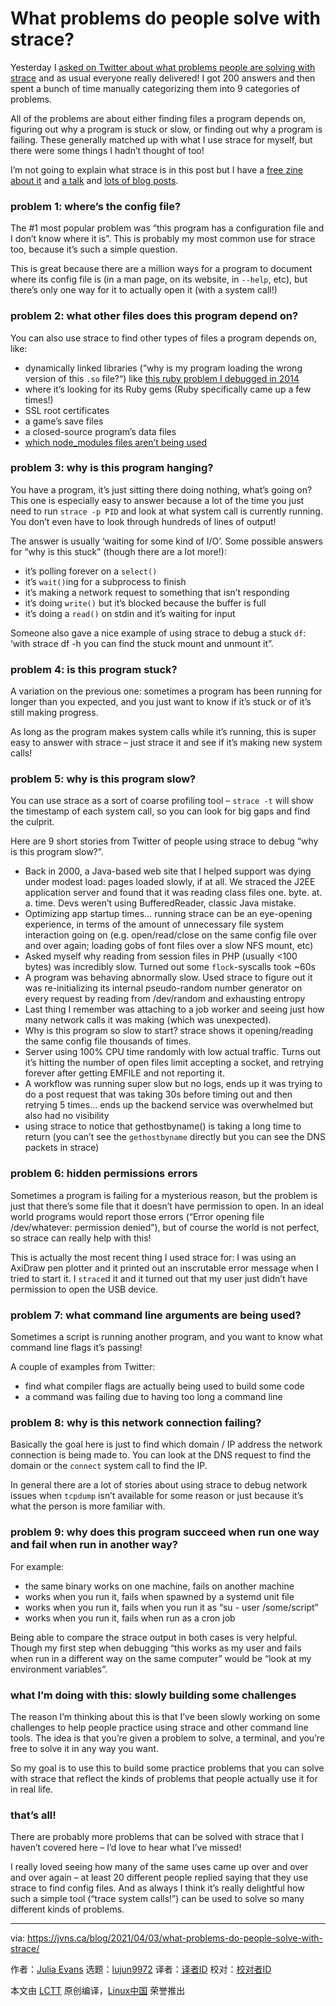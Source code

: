 [#]: subject: (What problems do people solve with strace?)
[#]: via: (https://jvns.ca/blog/2021/04/03/what-problems-do-people-solve-with-strace/)
[#]: author: (Julia Evans https://jvns.ca/)
[#]: collector: (lujun9972)
[#]: translator: (wxy)
[#]: reviewer: ( )
[#]: publisher: ( )
[#]: url: ( )

What problems do people solve with strace?
======

Yesterday I [asked on Twitter about what problems people are solving with strace][1] and as usual everyone really delivered! I got 200 answers and then spent a bunch of time manually categorizing them into 9 categories of problems.

All of the problems are about either finding files a program depends on, figuring out why a program is stuck or slow, or finding out why a program is failing. These generally matched up with what I use strace for myself, but there were some things I hadn’t thought of too!

I’m not going to explain what strace is in this post but I have a [free zine about it][2] and [a talk][3] and [lots of blog posts][4].

### problem 1: where’s the config file?

The #1 most popular problem was “this program has a configuration file and I don’t know where it is”. This is probably my most common use for strace too, because it’s such a simple question.

This is great because there are a million ways for a program to document where its config file is (in a man page, on its website, in `--help`, etc), but there’s only one way for it to actually open it (with a system call!)

### problem 2: what other files does this program depend on?

You can also use strace to find other types of files a program depends on, like:

  * dynamically linked libraries (“why is my program loading the wrong version of this `.so` file?“) like [this ruby problem I debugged in 2014][5]
  * where it’s looking for its Ruby gems (Ruby specifically came up a few times!)
  * SSL root certificates
  * a game’s save files
  * a closed-source program’s data files
  * [which node_modules files aren’t being used][6]



### problem 3: why is this program hanging?

You have a program, it’s just sitting there doing nothing, what’s going on? This one is especially easy to answer because a lot of the time you just need to run `strace -p PID` and look at what system call is currently running. You don’t even have to look through hundreds of lines of output!

The answer is usually ‘waiting for some kind of I/O’. Some possible answers for “why is this stuck” (though there are a lot more!):

  * it’s polling forever on a `select()`
  * it’s `wait()`ing for a subprocess to finish
  * it’s making a network request to something that isn’t responding
  * it’s doing `write()` but it’s blocked because the buffer is full
  * it’s doing a `read()` on stdin and it’s waiting for input



Someone also gave a nice example of using strace to debug a stuck `df`: ‘with strace df -h you can find the stuck mount and unmount it”.

### problem 4: is this program stuck?

A variation on the previous one: sometimes a program has been running for longer than you expected, and you just want to know if it’s stuck or of it’s still making progress.

As long as the program makes system calls while it’s running, this is super easy to answer with strace – just strace it and see if it’s making new system calls!

### problem 5: why is this program slow?

You can use strace as a sort of coarse profiling tool – `strace -t` will show the timestamp of each system call, so you can look for big gaps and find the culprit.

Here are 9 short stories from Twitter of people using strace to debug “why is this program slow?”.

  * Back in 2000, a Java-based web site that I helped support was dying under modest load: pages loaded slowly, if at all. We straced the J2EE application server and found that it was reading class files one. byte. at. a. time. Devs weren’t using BufferedReader, classic Java mistake.
  * Optimizing app startup times… running strace can be an eye-opening experience, in terms of the amount of unnecessary file system interaction going on (e.g. open/read/close on the same config file over and over again; loading gobs of font files over a slow NFS mount, etc)
  * Asked myself why reading from session files in PHP (usually &lt;100 bytes) was incredibly slow. Turned out some `flock`-syscalls took ~60s
  * A program was behaving abnormally slow. Used strace to figure out it was re-initializing its internal pseudo-random number generator on every request by reading from /dev/random and exhausting entropy
  * Last thing I remember was attaching to a job worker and seeing just how many network calls it was making (which was unexpected).
  * Why is this program so slow to start? strace shows it opening/reading the same config file thousands of times.
  * Server using 100% CPU time randomly with low actual traffic. Turns out it’s hitting the number of open files limit accepting a socket, and retrying forever after getting EMFILE and not reporting it.
  * A workflow was running super slow but no logs, ends up it was trying to do a post request that was taking 30s before timing out and then retrying 5 times… ends up the backend service was overwhelmed but also had no visibility
  * using strace to notice that gethostbyname() is taking a long time to return (you can’t see the `gethostbyname` directly but you can see the DNS packets in strace)



### problem 6: hidden permissions errors

Sometimes a program is failing for a mysterious reason, but the problem is just that there’s some file that it doesn’t have permission to open. In an ideal world programs would report those errors (“Error opening file /dev/whatever: permission denied”), but of course the world is not perfect, so strace can really help with this!

This is actually the most recent thing I used strace for: I was using an AxiDraw pen plotter and it printed out an inscrutable error message when I tried to start it. I `strace`d it and it turned out that my user just didn’t have permission to open the USB device.

### problem 7: what command line arguments are being used?

Sometimes a script is running another program, and you want to know what command line flags it’s passing!

A couple of examples from Twitter:

  * find what compiler flags are actually being used to build some code
  * a command was failing due to having too long a command line



### problem 8: why is this network connection failing?

Basically the goal here is just to find which domain / IP address the network connection is being made to. You can look at the DNS request to find the domain or the `connect` system call to find the IP.

In general there are a lot of stories about using strace to debug network issues when `tcpdump` isn’t available for some reason or just because it’s what the person is more familiar with.

### problem 9: why does this program succeed when run one way and fail when run in another way?

For example:

  * the same binary works on one machine, fails on another machine
  * works when you run it, fails when spawned by a systemd unit file
  * works when you run it, fails when you run it as “su - user /some/script”
  * works when you run it, fails when run as a cron job



Being able to compare the strace output in both cases is very helpful. Though my first step when debugging “this works as my user and fails when run in a different way on the same computer” would be “look at my environment variables”.

### what I’m doing with this: slowly building some challenges

The reason I’m thinking about this is that I’ve been slowly working on some challenges to help people practice using strace and other command line tools. The idea is that you’re given a problem to solve, a terminal, and you’re free to solve it in any way you want.

So my goal is to use this to build some practice problems that you can solve with strace that reflect the kinds of problems that people actually use it for in real life.

### that’s all!

There are probably more problems that can be solved with strace that I haven’t covered here – I’d love to hear what I’ve missed!

I really loved seeing how many of the same uses came up over and over and over again – at least 20 different people replied saying that they use strace to find config files. And as always I think it’s really delightful how such a simple tool (“trace system calls!”) can be used to solve so many different kinds of problems.

--------------------------------------------------------------------------------

via: https://jvns.ca/blog/2021/04/03/what-problems-do-people-solve-with-strace/

作者：[Julia Evans][a]
选题：[lujun9972][b]
译者：[译者ID](https://github.com/译者ID)
校对：[校对者ID](https://github.com/校对者ID)

本文由 [LCTT](https://github.com/LCTT/TranslateProject) 原创编译，[Linux中国](https://linux.cn/) 荣誉推出

[a]: https://jvns.ca/
[b]: https://github.com/lujun9972
[1]: https://twitter.com/b0rk/status/1378014888405168132
[2]: https://wizardzines.com/zines/strace
[3]: https://www.youtube.com/watch?v=4pEHfGKB-OE
[4]: https://jvns.ca/categories/strace
[5]: https://jvns.ca/blog/2014/03/10/debugging-shared-library-problems-with-strace/
[6]: https://indexandmain.com/post/shrink-node-modules-with-refining
